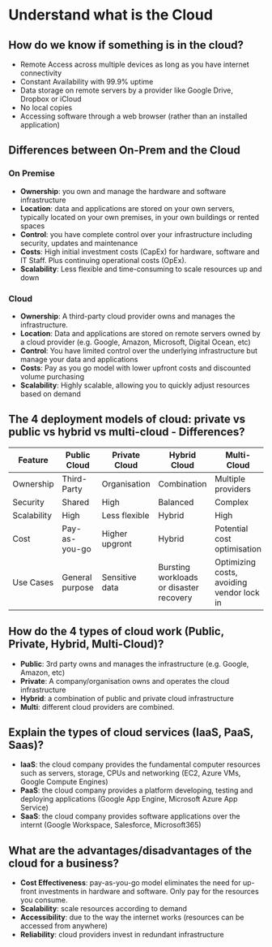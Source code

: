 # Understand what is the Cloud

## How do we know if something is in the cloud?

- Remote Access across multiple devices as long as you have internet connectivity
- Constant Availability with 99.9% uptime
- Data storage on remote servers by a provider like Google Drive, Dropbox or iCloud
- No local copies
- Accessing software through a web browser (rather than an installed application)

## Differences between On-Prem and the Cloud

### On Premise

- **Ownership**: you own and manage the hardware and software infrastructure
- **Location**: data and applications are stored on your own servers, typically located on your own premises, in your own buildings or rented spaces
- **Control**: you have complete control over your infrastructure including security, updates and maintenance
- **Costs**: High initial investment costs (CapEx) for hardware, software and IT Staff. Plus continuing operational costs (OpEx).
- **Scalability**: Less flexible and time-consuming to scale resources up and down

### Cloud

- **Ownership**: A third-party cloud provider owns and manages the infrastructure. 
- **Location**: Data and applications are stored on remote servers owned by a cloud provider (e.g. Google, Amazon, Microsoft, Digital Ocean, etc)
- **Control**: You have limited control over the underlying infrastructure but manage your data and applications
- **Costs**: Pay as you go model with lower upfront costs and discounted volume purchasing
- **Scalability**: Highly scalable, allowing you to quickly adjust resources based on demand

## The 4 deployment models of cloud: private vs public vs hybrid vs multi-cloud - Differences?

| Feature   | Public Cloud  | Private Cloud | Hybrid Cloud  | Multi-Cloud   |
|-----------|---------------|---------------|---------------|---------------|
| Ownership | Third-Party   | Organisation  | Combination   | Multiple providers    |
| Security  | Shared    | High  | Balanced  | Complex   |
|Scalability    | High  | Less flexible | Hybrid    | High  |
| Cost  | Pay-as-you-go | Higher upgront    | Hybrid    | Potential cost optimisation   |
| Use Cases | General purpose   | Sensitive data    | Bursting workloads or disaster recovery   | Optimizing costs, avoiding vendor lock in |


## How do the 4 types of cloud work (Public, Private, Hybrid, Multi-Cloud)?

- **Public**: 3rd party owns and manages the infrastructure (e.g. Google, Amazon, etc)
- **Private**: A company/organisation owns and operates the cloud infrastructure
- **Hybrid**: a combination of public and private cloud infrastructure
- **Multi**: different cloud providers are combined.

## Explain the types of cloud services (IaaS, PaaS, Saas)?

- **IaaS**: the cloud company provides the fundamental computer resources such as servers, storage, CPUs and networking (EC2, Azure VMs, Google Compute Engines)
- **PaaS**: the cloud company provides a platform developing, testing and deploying applications (Google App Engine, Microsoft Azure App Service)
- **SaaS**: the cloud company provides software applications over the internt (Google Workspace, Salesforce, Microsoft365)


## What are the advantages/disadvantages of the cloud for a business?

- **Cost Effectiveness**: pay-as-you-go model eliminates the need for up-front investments in hardware and software. Only pay for the resources you consume.
- **Scalability**: scale resources according to demand
- **Accessibility**: due to the way the internet works (resources can be accessed from anywhere)
- **Reliability**: cloud providers invest in redundant infrastructure 
